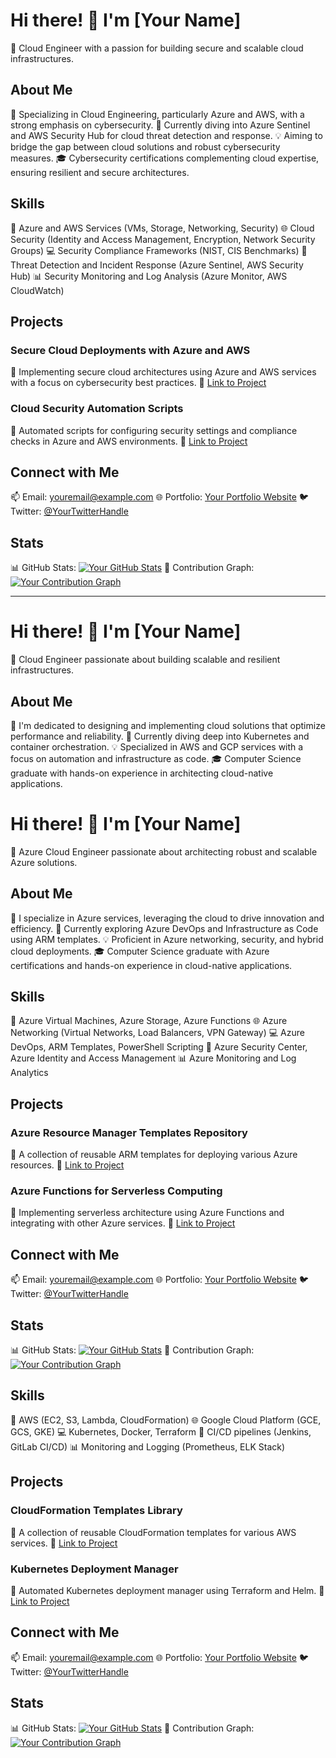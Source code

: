 # Hi there! 👋 I'm [Your Name]

🚀 Cloud Engineer with a passion for building secure and scalable cloud infrastructures.

## About Me

🌟 Specializing in Cloud Engineering, particularly Azure and AWS, with a strong emphasis on cybersecurity.
🌱 Currently diving into Azure Sentinel and AWS Security Hub for cloud threat detection and response.
💡 Aiming to bridge the gap between cloud solutions and robust cybersecurity measures.
🎓 Cybersecurity certifications complementing cloud expertise, ensuring resilient and secure architectures.

## Skills

🚀 Azure and AWS Services (VMs, Storage, Networking, Security)
🌐 Cloud Security (Identity and Access Management, Encryption, Network Security Groups)
💻 Security Compliance Frameworks (NIST, CIS Benchmarks)
🔧 Threat Detection and Incident Response (Azure Sentinel, AWS Security Hub)
📊 Security Monitoring and Log Analysis (Azure Monitor, AWS CloudWatch)

## Projects

### Secure Cloud Deployments with Azure and AWS

📂 Implementing secure cloud architectures using Azure and AWS services with a focus on cybersecurity best practices.
🔗 [Link to Project](https://github.com/yourusername/secure-cloud-deployments)

### Cloud Security Automation Scripts

📂 Automated scripts for configuring security settings and compliance checks in Azure and AWS environments.
🔗 [Link to Project](https://github.com/yourusername/cloud-security-automation)

## Connect with Me

📫 Email: [youremail@example.com](mailto:youremail@example.com)
🌐 Portfolio: [Your Portfolio Website](https://yourportfolio.com)
🐦 Twitter: [@YourTwitterHandle](https://twitter.com/yourtwitterhandle)

## Stats

📊 GitHub Stats: [![Your GitHub Stats](https://github-readme-stats.vercel.app/api?username=yourusername)](https://github.com/yourusername)
🌟 Contribution Graph: [![Your Contribution Graph](https://activity-graph.herokuapp.com/graph?username=yourusername)](https://github.com/yourusername)


-----------------
# Hi there! 👋 I'm [Your Name]

🚀 Cloud Engineer passionate about building scalable and resilient infrastructures.

## About Me

🌟 I'm dedicated to designing and implementing cloud solutions that optimize performance and reliability.
🌱 Currently diving deep into Kubernetes and container orchestration.
💡 Specialized in AWS and GCP services with a focus on automation and infrastructure as code.
🎓 Computer Science graduate with hands-on experience in architecting cloud-native applications.

# Hi there! 👋 I'm [Your Name]

🚀 Azure Cloud Engineer passionate about architecting robust and scalable Azure solutions.

## About Me

🌟 I specialize in Azure services, leveraging the cloud to drive innovation and efficiency.
🌱 Currently exploring Azure DevOps and Infrastructure as Code using ARM templates.
💡 Proficient in Azure networking, security, and hybrid cloud deployments.
🎓 Computer Science graduate with Azure certifications and hands-on experience in cloud-native applications.

## Skills

🚀 Azure Virtual Machines, Azure Storage, Azure Functions
🌐 Azure Networking (Virtual Networks, Load Balancers, VPN Gateway)
💻 Azure DevOps, ARM Templates, PowerShell Scripting
🔧 Azure Security Center, Azure Identity and Access Management
📊 Azure Monitoring and Log Analytics

## Projects

### Azure Resource Manager Templates Repository

📂 A collection of reusable ARM templates for deploying various Azure resources.
🔗 [Link to Project](https://github.com/yourusername/azure-arm-templates)

### Azure Functions for Serverless Computing

📂 Implementing serverless architecture using Azure Functions and integrating with other Azure services.
🔗 [Link to Project](https://github.com/yourusername/azure-functions-serverless)

## Connect with Me

📫 Email: [youremail@example.com](mailto:youremail@example.com)
🌐 Portfolio: [Your Portfolio Website](https://yourportfolio.com)
🐦 Twitter: [@YourTwitterHandle](https://twitter.com/yourtwitterhandle)

## Stats

📊 GitHub Stats: [![Your GitHub Stats](https://github-readme-stats.vercel.app/api?username=yourusername)](https://github.com/yourusername)
🌟 Contribution Graph: [![Your Contribution Graph](https://activity-graph.herokuapp.com/graph?username=yourusername)](https://github.com/yourusername)


## Skills

🚀 AWS (EC2, S3, Lambda, CloudFormation)
🌐 Google Cloud Platform (GCE, GCS, GKE)
💻 Kubernetes, Docker, Terraform
🔧 CI/CD pipelines (Jenkins, GitLab CI/CD)
📊 Monitoring and Logging (Prometheus, ELK Stack)

## Projects

### CloudFormation Templates Library

📂 A collection of reusable CloudFormation templates for various AWS services.
🔗 [Link to Project](https://github.com/yourusername/cloudformation-templates)

### Kubernetes Deployment Manager

📂 Automated Kubernetes deployment manager using Terraform and Helm.
🔗 [Link to Project](https://github.com/yourusername/k8s-deployment-manager)

## Connect with Me

📫 Email: [youremail@example.com](mailto:youremail@example.com)
🌐 Portfolio: [Your Portfolio Website](https://yourportfolio.com)
🐦 Twitter: [@YourTwitterHandle](https://twitter.com/yourtwitterhandle)

## Stats

📊 GitHub Stats: [![Your GitHub Stats](https://github-readme-stats.vercel.app/api?username=yourusername)](https://github.com/yourusername)
🌟 Contribution Graph: [![Your Contribution Graph](https://activity-graph.herokuapp.com/graph?username=yourusername)](https://github.com/yourusername)

<!--
**mxpichardo/mxpichardo** is a ✨ _special_ ✨ repository because its `README.md` (this file) appears on your GitHub profile.

Here are some ideas to get you started:

- 🔭 I’m currently working on ... Cloud Cloud Security Engineer
- 🌱 I’m currently learning ...
- 👯 I’m looking to collaborate on ...
- 🤔 I’m looking for help with ...
- 💬 Ask me about ...
- 📫 How to reach me: ...
- 😄 Pronouns: ...
- ⚡ Fun fact: ...
-->
